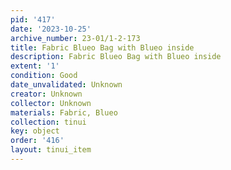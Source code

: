 ```yaml
---
pid: '417'
date: '2023-10-25'
archive_number: 23-01/1-2-173
title: Fabric Blueo Bag with Blueo inside
description: Fabric Blueo Bag with Blueo inside
extent: '1'
condition: Good
date_unvalidated: Unknown
creator: Unknown
collector: Unknown
materials: Fabric, Blueo
collection: tinui
key: object
order: '416'
layout: tinui_item
---
```

